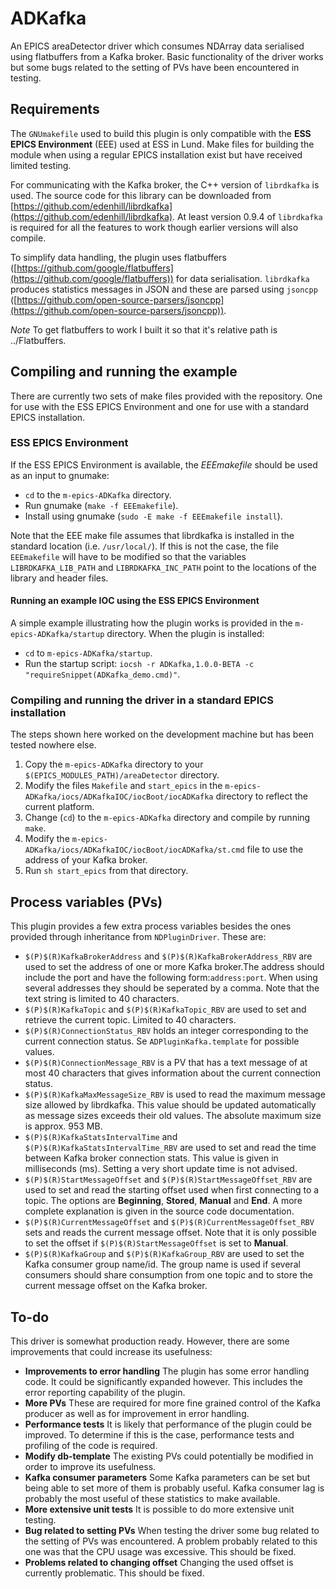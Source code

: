 # ADKafka
An EPICS areaDetector driver which consumes NDArray data serialised using flatbuffers from a Kafka broker. Basic functionality of the driver works but some bugs related to the setting of PVs have been encountered in testing.

## Requirements
The `GNUmakefile` used to build this plugin is only compatible with the **ESS EPICS Environment** (EEE) used at ESS in Lund. Make files for building the module when using a regular EPICS installation exist but have received limited testing.

For communicating with the Kafka broker, the C++ version of `librdkafka` is used. The source code for this library can be downloaded from [https://github.com/edenhill/librdkafka](https://github.com/edenhill/librdkafka). At least version 0.9.4 of `librdkafka` is required for all the features to work though earlier versions will also compile.

To simplify data handling, the plugin uses flatbuffers ([https://github.com/google/flatbuffers](https://github.com/google/flatbuffers)) for data serialisation. `librdkafka` produces statistics messages in JSON and these are parsed using `jsoncpp` ([https://github.com/open-source-parsers/jsoncpp](https://github.com/open-source-parsers/jsoncpp)).

*Note* To get flatbuffers to work I built it so that it's relative path is ../Flatbuffers.

## Compiling and running the example
There are currently two sets of make files provided with the repository. One for use with the ESS EPICS Environment and one for use with a standard EPICS installation.

### ESS EPICS Environment
If the ESS EPICS Environment is available, the *EEEmakefile* should be used as an input to gnumake:

* `cd` to the `m-epics-ADKafka` directory.
* Run gnumake (`make -f EEEmakefile`).
* Install using gnumake (`sudo -E make -f EEEmakefile install`).

Note that the EEE make file assumes that librdkafka is installed in the standard location (i.e. `/usr/local/`). If this is not the case, the file `EEEmakefile` will have to be modified so that the variables `LIBRDKAFKA_LIB_PATH` and `LIBRDKAFKA_INC_PATH`  point to the locations of the library and header files.

#### Running an example IOC using the ESS EPICS Environment
A simple example illustrating how the plugin works is provided in the `m-epics-ADKafka/startup` directory. When the plugin is installed:

* `cd` to `m-epics-ADKafka/startup`.
* Run the startup script: `iocsh -r ADKafka,1.0.0-BETA -c "requireSnippet(ADKafka_demo.cmd)"`.

### Compiling and running the driver in a standard EPICS installation
The steps shown here worked on the development machine but has been tested nowhere else.

1. Copy the `m-epics-ADKafka` directory to your `$(EPICS_MODULES_PATH)/areaDetector` directory.
2. Modify the files `Makefile` and `start_epics` in the `m-epics-ADKafka/iocs/ADKafkaIOC/iocBoot/iocADKafka` directory to reflect the current platform.
3. Change (`cd`) to the `m-epics-ADKafka` directory and compile by running `make`.
4. Modify the `m-epics-ADKafka/iocs/ADKafkaIOC/iocBoot/iocADKafka/st.cmd` file to use the address of your Kafka broker.
5. Run `sh start_epics` from that directory.

## Process variables (PVs)
This plugin provides a few extra process variables besides the ones provided through inheritance from `NDPluginDriver`. These are:

* `$(P)$(R)KafkaBrokerAddress` and `$(P)$(R)KafkaBrokerAddress_RBV` are used to set the address of one or more Kafka broker.The address should include the port and have the following form:`address:port`. When using several addresses they should be seperated by a comma. Note that the text string is limited to 40 characters.
* `$(P)$(R)KafkaTopic` and `$(P)$(R)KafkaTopic_RBV` are used to set and retrieve the current topic. Limited to 40 characters.
* `$(P)$(R)ConnectionStatus_RBV` holds an integer corresponding to the current connection status. Se `ADPluginKafka.template` for possible values.
* `$(P)$(R)ConnectionMessage_RBV` is a PV that has a text message of at most 40 characters that gives information about the current connection status.
* `$(P)$(R)KafkaMaxMessageSize_RBV` is used to read the maximum message size allowed by librdkafka. This value should be updated automatically as message sizes exceeds their old values. The absolute maximum size is approx. 953 MB.
* `$(P)$(R)KafkaStatsIntervalTime` and `$(P)$(R)KafkaStatsIntervalTime_RBV` are used to set and read the time between Kafka broker connection stats. This value is given in milliseconds (ms). Setting a very short update time is not advised.
* `$(P)$(R)StartMessageOffset` and `$(P)$(R)StartMessageOffset_RBV` are used to set and read the starting offset used when first connecting to a topic. The options are **Beginning**, **Stored**, **Manual** and **End**. A more complete explanation is given in the source code documentation.
* `$(P)$(R)CurrentMessageOffset` and `$(P)$(R)CurrentMessageOffset_RBV` sets and reads the current message offset. Note that it is only possible to set the offset if `$(P)$(R)StartMessageOffset` is set to **Manual**.
* `$(P)$(R)KafkaGroup` and `$(P)$(R)KafkaGroup_RBV` are used to set the Kafka consumer group name/id. The group name is used if several consumers should share consumption from one topic and to store the current message offset on the Kafka broker.

## To-do
This driver is somewhat production ready. However, there are some improvements that could increase its usefulness:

* **Improvements to error handling** The plugin has some error handling code. It could be significantly expanded however. This includes the error reporting capability of the plugin.
* **More PVs** These are required for more fine grained control of the Kafka producer as well as for improvement in error handling.
* **Performance tests** It is likely that performance of the plugin could be improved. To determine if this is the case, performance tests and profiling of the code is required.
* **Modify db-template** The existing PVs could potentially be modified in order to improve its usefulness.
* **Kafka consumer parameters** Some Kafka parameters can be set but being able to set more of them is probably useful. Kafka consumer lag is probably the most useful of these statistics to make available.
* **More extensive unit tests** It is possible to do more extensive unit testing.
* **Bug related to setting PVs** When testing the driver some bug related to the setting of PVs was encountered. A problem probably related to this one was that the CPU usage was excessive. This should be fixed.
* **Problems related to changing offset** Changing the used offset is currently problematic. This should be fixed.
